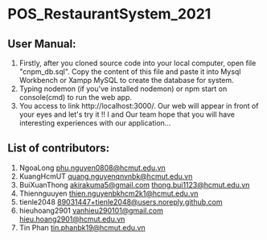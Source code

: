 # POS_RestaurantSystem_2021

## User Manual:
1. Firstly, after you cloned source code into your local computer, open file "cnpm_db.sql". Copy the content of this file and paste it into Mysql Workbench or Xampp MySQL to create the database for system.
2. Typing nodemon (if you've installed nodemon) or npm start on console(cmd) to run the web app.
3. You access to link http://localhost:3000/. Our web will appear in front of your eyes and let's try it !! I and Our team hope that you will have interesting experiences with our application...

## List of contributors: 
1. NgoaLong <phu.nguyen0808@hcmut.edu.vn>
2. KuangHcmUT <quang.nguyenqnvnbk@hcmut.edu.vn> 
3. BuiXuanThong <akirakuma5@gmail.com> <thong.bui1123@hcmut.edu.vn>
4. Thiennguuyen <thien.nguyenbkhcm2k1@hcmut.edu.vn>
5. tienle2048 <89031447+tienle2048@users.noreply.github.com> 
6. hieuhoang2901 <vanhieu290101@gmail.com> <hieu.hoang2901@hcmut.edu.vn>
7. Tin Phan <tin.phanbk19@hcmut.edu.vn>
